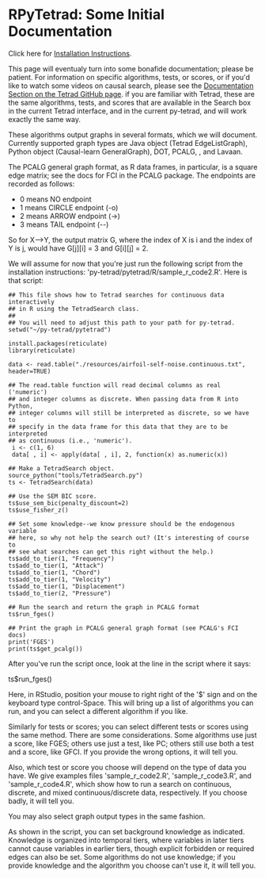 # RPyTetrad: Some Initial Documentation

Click here for [Installation Instructions](https://github.com/cmu-phil/py-tetrad/blob/main/pytetrad/R/INSTALLATION.md).

This page will eventualy turn into some bonafide documentation; please be patient. For information on specific algorithms, tests, or scores, or if you'd like to watch some videos on causal search, please see the [Documentation Section on the Tetrad GitHub page](https://github.com/cmu-phil/tetrad#documentation). if you are familiar with Tetrad, these are the same algorithms, tests, and scores that are available in the Search box in the current Tetrad interface, and in the current py-tetrad, and will work exactly the same way.

These algorithms output graphs in several formats, which we will document. Currently supported graph types are Java object (Tetrad EdgeListGraph), Python object (Causal-learn GeneralGraph), DOT, PCALG, , and Lavaan.

The PCALG general graph format, as R data frames, in particular, is a square edge matrix; see the docs for FCI in the PCALG package. The endpoints are recorded as follows:

* 0 means NO endpoint
* 1 means CIRCLE endpoint (-o)
* 2 means ARROW endpoint (->)
* 3 means TAIL endpoint (--)

So for X-->Y, the output matrix G, where the index of X is i and the index of Y is j, would have G[j][i] = 3 and G[i][j] = 2.

We will assume for now that you're just run the following script from the installation instructions: 'py-tetrad/pytetrad/R/sample_r_code2.R'. Here is that script:
```
## This file shows how to Tetrad searches for continuous data interactively 
## in R using the TetradSearch class.
##
## You will need to adjust this path to your path for py-tetrad.
setwd("~/py-tetrad/pytetrad")

install.packages(reticulate)
library(reticulate)

data <- read.table("./resources/airfoil-self-noise.continuous.txt", header=TRUE)

## The read.table function will read decimal columns as real ('numeric')
## and integer columns as discrete. When passing data from R into Python,
## integer columns will still be interpreted as discrete, so we have to
## specify in the data frame for this data that they are to be interpreted
## as continuous (i.e., 'numeric').
 i <- c(1, 6)
 data[ , i] <- apply(data[ , i], 2, function(x) as.numeric(x))

## Make a TetradSearch object.
source_python("tools/TetradSearch.py")
ts <- TetradSearch(data)

## Use the SEM BIC score.
ts$use_sem_bic(penalty_discount=2)
ts$use_fisher_z()

## Set some knowledge--we know pressure should be the endogenous variable
## here, so why not help the search out? (It's interesting of course to
## see what searches can get this right without the help.)
ts$add_to_tier(1, "Frequency")
ts$add_to_tier(1, "Attack")
ts$add_to_tier(1, "Chord")
ts$add_to_tier(1, "Velocity")
ts$add_to_tier(1, "Displacement")
ts$add_to_tier(2, "Pressure")

## Run the search and return the graph in PCALG format
ts$run_fges()

## Print the graph in PCALG general graph format (see PCALG's FCI docs)
print('FGES')
print(ts$get_pcalg())

```
After you've run the script once, look at the line in the script where it says:

ts$run_fges()

Here, in RStudio, position your mouse to right right of the '$' sign and on the keyboard type control-Space. This will bring up a list of algorithms you can run, and you can select a different algorithm if you like. 

Similarly for tests or scores; you can select different tests or scores using the same method. There are some considerations. Some algorithms use just a score, like FGES; others use just a test, like PC; others still use both a test and a score, like GFCI. If you provide the wrong options, it will tell you.

Also, which test or score you choose will depend on the type of data you have. We give examples files 'sample_r_code2.R', 'sample_r_code3.R', and 'sample_r_code4.R', which show how to run a search on continuous, discrete, and mixed continuous/discrete data, respectively. If you choose badly, it will tell you.

You may also select graph output types in the same fashion.

As shown in the script, you can set background knowledge as indicated. Knowledge is organized into temporal tiers, where variables in later tiers cannot cause variables in earlier tiers, though explicit forbidden or required edges can also be set. Some algorithms do not use knowledge; if you provide knowledge and the algorithm you choose can't use it, it will tell you.


